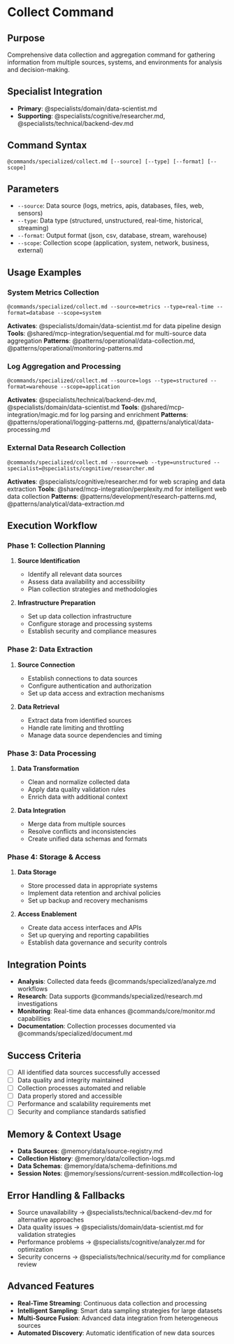 # Collect Command

## Purpose
Comprehensive data collection and aggregation command for gathering information from multiple sources, systems, and environments for analysis and decision-making.

## Specialist Integration
- **Primary**: @specialists/domain/data-scientist.md
- **Supporting**: @specialists/cognitive/researcher.md, @specialists/technical/backend-dev.md

## Command Syntax
```
@commands/specialized/collect.md [--source] [--type] [--format] [--scope]
```

## Parameters
- `--source`: Data source (logs, metrics, apis, databases, files, web, sensors)
- `--type`: Data type (structured, unstructured, real-time, historical, streaming)
- `--format`: Output format (json, csv, database, stream, warehouse)
- `--scope`: Collection scope (application, system, network, business, external)

## Usage Examples

### System Metrics Collection
```
@commands/specialized/collect.md --source=metrics --type=real-time --format=database --scope=system
```
**Activates**: @specialists/domain/data-scientist.md for data pipeline design
**Tools**: @shared/mcp-integration/sequential.md for multi-source data aggregation
**Patterns**: @patterns/operational/data-collection.md, @patterns/operational/monitoring-patterns.md

### Log Aggregation and Processing
```
@commands/specialized/collect.md --source=logs --type=structured --format=warehouse --scope=application
```
**Activates**: @specialists/technical/backend-dev.md, @specialists/domain/data-scientist.md
**Tools**: @shared/mcp-integration/magic.md for log parsing and enrichment
**Patterns**: @patterns/operational/logging-patterns.md, @patterns/analytical/data-processing.md

### External Data Research Collection
```
@commands/specialized/collect.md --source=web --type=unstructured --specialist=@specialists/cognitive/researcher.md
```
**Activates**: @specialists/cognitive/researcher.md for web scraping and data extraction
**Tools**: @shared/mcp-integration/perplexity.md for intelligent web data collection
**Patterns**: @patterns/development/research-patterns.md, @patterns/analytical/data-extraction.md

## Execution Workflow

### Phase 1: Collection Planning
1. **Source Identification**
   - Identify all relevant data sources
   - Assess data availability and accessibility
   - Plan collection strategies and methodologies

2. **Infrastructure Preparation**
   - Set up data collection infrastructure
   - Configure storage and processing systems
   - Establish security and compliance measures

### Phase 2: Data Extraction
1. **Source Connection**
   - Establish connections to data sources
   - Configure authentication and authorization
   - Set up data access and extraction mechanisms

2. **Data Retrieval**
   - Extract data from identified sources
   - Handle rate limiting and throttling
   - Manage data source dependencies and timing

### Phase 3: Data Processing
1. **Data Transformation**
   - Clean and normalize collected data
   - Apply data quality validation rules
   - Enrich data with additional context

2. **Data Integration**
   - Merge data from multiple sources
   - Resolve conflicts and inconsistencies
   - Create unified data schemas and formats

### Phase 4: Storage & Access
1. **Data Storage**
   - Store processed data in appropriate systems
   - Implement data retention and archival policies
   - Set up backup and recovery mechanisms

2. **Access Enablement**
   - Create data access interfaces and APIs
   - Set up querying and reporting capabilities
   - Establish data governance and security controls

## Integration Points
- **Analysis**: Collected data feeds @commands/specialized/analyze.md workflows
- **Research**: Data supports @commands/specialized/research.md investigations
- **Monitoring**: Real-time data enhances @commands/core/monitor.md capabilities
- **Documentation**: Collection processes documented via @commands/specialized/document.md

## Success Criteria
- [ ] All identified data sources successfully accessed
- [ ] Data quality and integrity maintained
- [ ] Collection processes automated and reliable
- [ ] Data properly stored and accessible
- [ ] Performance and scalability requirements met
- [ ] Security and compliance standards satisfied

## Memory & Context Usage
- **Data Sources**: @memory/data/source-registry.md
- **Collection History**: @memory/data/collection-logs.md
- **Data Schemas**: @memory/data/schema-definitions.md
- **Session Notes**: @memory/sessions/current-session.md#collection-log

## Error Handling & Fallbacks
- Source unavailability → @specialists/technical/backend-dev.md for alternative approaches
- Data quality issues → @specialists/domain/data-scientist.md for validation strategies
- Performance problems → @specialists/cognitive/analyzer.md for optimization
- Security concerns → @specialists/technical/security.md for compliance review

## Advanced Features
- **Real-Time Streaming**: Continuous data collection and processing
- **Intelligent Sampling**: Smart data sampling strategies for large datasets
- **Multi-Source Fusion**: Advanced data integration from heterogeneous sources
- **Automated Discovery**: Automatic identification of new data sources